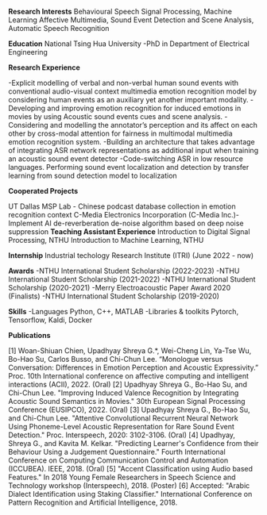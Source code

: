 **Research Interests**
Behavioural Speech Signal Processing, Machine Learning Affective Multimedia, Sound Event Detection and Scene
Analysis, Automatic Speech Recognition

**Education**
National Tsing Hua University
-PhD in Department of Electrical Engineering

**Research Experience**

-Explicit modelling of verbal and non-verbal human sound events with conventional audio-visual context multimedia 
emotion recognition model by considering human events as an auxiliary yet another important modality.
-Developing and improving emotion recognition for induced emotions in movies by using Acoustic sound events cues 
and scene analysis.
-Considering and modelling the annotator’s perception and its affect on each other by cross-modal attention for fairness
in multimodal multimedia emotion recognition system.
-Building an architecture that takes advantage of integrating ASR network representations as additional input when 
training an acoustic sound event detector
-Code-switching ASR in low resource languages.
Performing sound event localization and detection by transfer learning from sound detection model to localization

**Cooperated Projects**

UT Dallas MSP	Lab - Chinese podcast database collection in emotion recognition context
C-Media	Electronics	Incorporation	(C-Media	Inc.)- Implement AI de-reverberation de-noise algorithm based on deep noise suppression
**Teaching Assistant Experience**
Introduction to Digital Signal Processing, NTHU
Introduction to Machine Learning, NTHU

**Internship**
Industrial techology Research Institute (ITRI) (June 2022 - now)

**Awards**
-NTHU International Student Scholarship (2022-2023)
-NTHU International Student Scholarship (2021-2022)
-NTHU International Student Scholarship (2020-2021)
-Merry Electroacoustic Paper Award 2020 (Finalists)
-NTHU International Student Scholarship (2019-2020)

**Skills**
-Languages Python, C++, MATLAB
-Libraries & toolkits Pytorch, Tensorflow, Kaldi, Docker

**Publications**

[1]	Woan-Shiuan Chien, Upadhyay Shreya G.*, Wei-Cheng Lin, Ya-Tse Wu, Bo-Hao Su, Carlos Busso, and Chi-Chun Lee. “Monologue versus Conversation: Differences in Emotion Perception and Acoustic Expressivity.” Proc. 10th International conference on affective computing and intelligent interactions (ACII), 2022. (Oral)
[2]	Upadhyay Shreya G., Bo-Hao Su, and Chi-Chun Lee. "Improving Induced Valence Recognition by Integrating Acoustic Sound Semantics in Movies." 30th European Signal Processing Conference (EUSIPCO), 2022. (Oral)
[3]	Upadhyay Shreya G., Bo-Hao Su, and Chi-Chun Lee. "Attentive Convolutional Recurrent Neural Network Using Phoneme-Level Acoustic Representation for Rare Sound Event Detection." Proc. Interspeech, 2020: 3102-3106. (Oral)
[4]	Upadhyay, Shreya G., and Kavita M. Kelkar. "Predicting Learner's Confidence from their Behaviour Using a Judgement Questionnaire." Fourth International Conference on Computing Communication Control and Automation (ICCUBEA). IEEE, 2018. (Oral)
[5]	"Accent Classification using Audio based Features." In 2018 Young Female Researchers in Speech Science and Technology workshop (Interspeech), 2018. (Poster) 
[6]	Accepted: "Arabic Dialect Identification using Staking Classifier." International Conference on Pattern Recognition and Artificial Intelligence, 2018.

